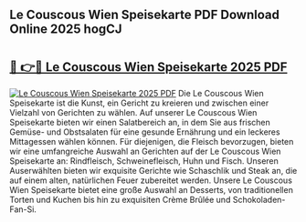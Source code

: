 ## Le Couscous Wien Speisekarte PDF Download Online 2025 hogCJ

# <h2><a href="http://gcddvbm.nevu.top/?p=Le+Couscous+Wien+Speisekarte">🔗 👉🔴 Le Couscous Wien Speisekarte 2025 PDF</a></h2>

[![Le Couscous Wien Speisekarte 2025 PDF](https://i.imgur.com/dBaPXMq.png)](http://gcddvbm.nevu.top/?p=Le+Couscous+Wien+Speisekarte)
Die Le Couscous Wien Speisekarte ist die Kunst, ein Gericht zu kreieren und zwischen einer Vielzahl von Gerichten zu wählen. Auf unserer Le Couscous Wien Speisekarte bieten wir einen Salatbereich an, in dem Sie aus frischen Gemüse- und Obstsalaten für eine gesunde Ernährung und ein leckeres Mittagessen wählen können. Für diejenigen, die Fleisch bevorzugen, bieten wir eine umfangreiche Auswahl an Gerichten auf der Le Couscous Wien Speisekarte an: Rindfleisch, Schweinefleisch, Huhn und Fisch. Unseren Auserwählten bieten wir exquisite Gerichte wie Schaschlik und Steak an, die auf einem alten, natürlichen Feuer zubereitet werden. Unsere Le Couscous Wien Speisekarte bietet eine große Auswahl an Desserts, von traditionellen Torten und Kuchen bis hin zu exquisiten Crème Brûlée und Schokoladen-Fan-Si.
